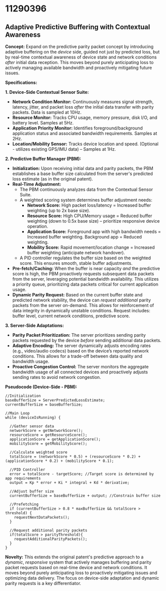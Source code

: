 # 11290396

## Adaptive Predictive Buffering with Contextual Awareness

**Concept:** Expand on the predictive parity packet concept by introducing adaptive buffering on the *device* side, guided not just by predicted loss, but by real-time contextual awareness of device state and network conditions *after* initial data reception. This moves beyond purely anticipating loss to actively managing available bandwidth and proactively mitigating future issues.

**Specifications:**

**1. Device-Side Contextual Sensor Suite:**

*   **Network Condition Monitor:** Continuously measures signal strength, latency, jitter, and packet loss *after* the initial data transfer with parity packets.  Data is sampled at 10Hz.
*   **Resource Monitor:** Tracks CPU usage, memory pressure, disk I/O, and battery level.  Samples at 5Hz.
*   **Application Priority Monitor:** Identifies foreground/background application status and associated bandwidth requirements.  Samples at 2Hz.
*   **Location/Mobility Sensor:** Tracks device location and speed. (Optional - utilizes existing GPS/IMU data) – Samples at 1Hz.

**2. Predictive Buffer Manager (PBM):**

*   **Initialization:** Upon receiving initial data and parity packets, the PBM establishes a base buffer size calculated from the server's predicted loss estimate (as in the original patent).
*   **Real-Time Adjustment:**
    *   The PBM continuously analyzes data from the Contextual Sensor Suite.
    *   A weighted scoring system determines buffer adjustment needs:
        *   **Network Score:**  High packet loss/latency = Increased buffer weighting (up to 2x base size).
        *   **Resource Score:** High CPU/Memory usage = Reduced buffer weighting (down to 0.5x base size) – prioritize responsive device operation.
        *   **Application Score:** Foreground app with high bandwidth needs = Increased buffer weighting. Background app = Reduced weighting.
        *   **Mobility Score:**  Rapid movement/location change = Increased buffer weighting (anticipate network handover).
    *   A PID controller regulates the buffer size based on the weighted score. This ensures smooth, stable buffer adjustments.
*   **Pre-fetch/Caching:**  When the buffer is near capacity *and* the predictive score is high, the PBM proactively requests subsequent data packets from the server, leveraging potential bandwidth availability. This utilizes a priority queue, prioritizing data packets critical for current application usage.
*   **Dynamic Parity Request:** Based on the current buffer state and predicted network stability, the device can *request additional* parity packets from the server on-demand.  This allows for reinforcement of data integrity in dynamically unstable conditions. Request includes: buffer level, current network conditions, predictive score.

**3. Server-Side Adaptations:**

*   **Parity Packet Prioritization:** The server prioritizes sending parity packets requested by the device *before* sending additional data packets.
*   **Adaptive Encoding:**  The server dynamically adjusts encoding rates (e.g., video/audio codecs) based on the device’s reported network conditions. This allows for a trade-off between data quality and bandwidth usage.
*   **Proactive Congestion Control:**  The server monitors the aggregate bandwidth usage of all connected devices and proactively adjusts sending rates to avoid network congestion.

**Pseudocode (Device-Side - PBM):**

```
//Initialization
baseBufferSize = ServerPredictedLossEstimate;
currentBufferSize = baseBufferSize;

//Main Loop
while (deviceIsRunning) {

  //Gather sensor data
  networkScore = getNetworkScore();
  resourceScore = getResourceScore();
  applicationScore = getApplicationScore();
  mobilityScore = getMobilityScore();

  //Calculate weighted score
  totalScore = (networkScore * 0.5) + (resourceScore * 0.2) + (applicationScore * 0.2) + (mobilityScore * 0.1);

  //PID Controller
  error = totalScore - targetScore; //Target score is determined by app requirements
  output = Kp * error + Ki * integral + Kd * derivative;

  //Adjust buffer size
  currentBufferSize = baseBufferSize + output; //Constrain buffer size

  //Prefetching
  if (currentBufferSize > 0.8 * maxBufferSize && totalScore > threshold) {
    requestNextDataPackets();
  }

  //Request additional parity packets
  if(totalScore > parityThreshold){
    requestAdditionalParityPackets();
  }
}
```

**Novelty:**  This extends the original patent's predictive approach to a *dynamic*, *responsive* system that actively manages buffering and parity packet requests based on real-time device and network conditions. It moves beyond purely anticipating loss to proactively mitigating issues and optimizing data delivery. The focus on device-side adaptation and dynamic parity requests is a key differentiator.